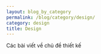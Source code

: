 ```yaml
---
layout: blog_by_category
permalink: /blog/category/design/
category: design
title: Design
---
```


Các bài viết về chủ đề thiết kế
